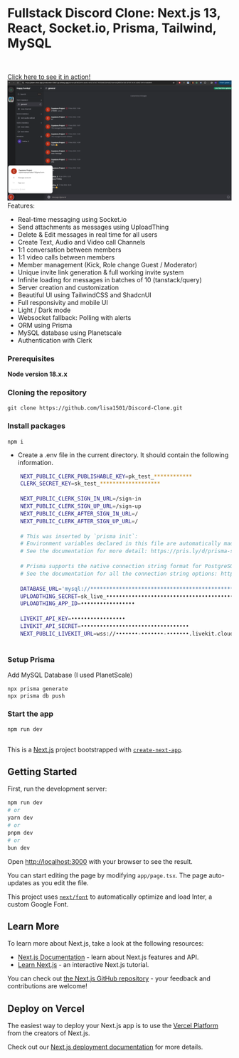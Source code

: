 # Fullstack Discord Clone: Next.js 13, React, Socket.io, Prisma, Tailwind, MySQL 
<br>

[Click here to see it in action!](https://team-chat-app-production-59d7.up.railway.app/sign-in?redirect_url=https%3A%2F%2Fteam-chat-app-production-59d7.up.railway.app%2F)
<br>
![image](https://github.com/lisa1501/team-chat-app/blob/main/images/Screenshot%202024-02-11%20at%206.32.11%20PM.png)
Features:

- Real-time messaging using Socket.io
- Send attachments as messages using UploadThing
- Delete & Edit messages in real time for all users
- Create Text, Audio and Video call Channels
- 1:1 conversation between members
- 1:1 video calls between members
- Member management (Kick, Role change Guest / Moderator)
- Unique invite link generation & full working invite system
- Infinite loading for messages in batches of 10 (tanstack/query)
- Server creation and customization
- Beautiful UI using TailwindCSS and ShadcnUI
- Full responsivity and mobile UI
- Light / Dark mode
- Websocket fallback: Polling with alerts
- ORM using Prisma
- MySQL database using Planetscale
- Authentication with Clerk
  
### Prerequisites

**Node version 18.x.x**

### Cloning the repository

```shell
git clone https://github.com/lisa1501/Discord-Clone.git
```

### Install packages

```shell
npm i
```
- Create a .env file in the current directory. It should contain the following information.
```bash
    NEXT_PUBLIC_CLERK_PUBLISHABLE_KEY=pk_test_************
    CLERK_SECRET_KEY=sk_test_*******************

    NEXT_PUBLIC_CLERK_SIGN_IN_URL=/sign-in
    NEXT_PUBLIC_CLERK_SIGN_UP_URL=/sign-up
    NEXT_PUBLIC_CLERK_AFTER_SIGN_IN_URL=/
    NEXT_PUBLIC_CLERK_AFTER_SIGN_UP_URL=/

    # This was inserted by `prisma init`:
    # Environment variables declared in this file are automatically made available to Prisma.
    # See the documentation for more detail: https://pris.ly/d/prisma-schema#accessing-environment-variables-from-the-schema

    # Prisma supports the native connection string format for PostgreSQL, MySQL, SQLite, SQL Server, MongoDB and CockroachDB.
    # See the documentation for all the connection string options: https://pris.ly/d/connection-strings

    DATABASE_URL='mysql://****************************************************************'
    UPLOADTHING_SECRET=sk_live_••••••••••••••••••••••••••••••••••••••••••
    UPLOADTHING_APP_ID=•••••••••••••••••

    LIVEKIT_API_KEY=•••••••••••••••••
    LIVEKIT_API_SECRET=••••••••••••••••••••••••••••••••••
    NEXT_PUBLIC_LIVEKIT_URL=wss://•••••••-•••••••-•••••••.livekit.cloud
    
```
### Setup Prisma

Add MySQL Database (I used PlanetScale)

```shell
npx prisma generate
npx prisma db push

```

### Start the app

```shell
npm run dev
```

## 
This is a [Next.js](https://nextjs.org/) project bootstrapped with [`create-next-app`](https://github.com/vercel/next.js/tree/canary/packages/create-next-app).

## Getting Started

First, run the development server:

```bash
npm run dev
# or
yarn dev
# or
pnpm dev
# or
bun dev
```

Open [http://localhost:3000](http://localhost:3000) with your browser to see the result.

You can start editing the page by modifying `app/page.tsx`. The page auto-updates as you edit the file.

This project uses [`next/font`](https://nextjs.org/docs/basic-features/font-optimization) to automatically optimize and load Inter, a custom Google Font.

## Learn More

To learn more about Next.js, take a look at the following resources:

- [Next.js Documentation](https://nextjs.org/docs) - learn about Next.js features and API.
- [Learn Next.js](https://nextjs.org/learn) - an interactive Next.js tutorial.

You can check out [the Next.js GitHub repository](https://github.com/vercel/next.js/) - your feedback and contributions are welcome!

## Deploy on Vercel

The easiest way to deploy your Next.js app is to use the [Vercel Platform](https://vercel.com/new?utm_medium=default-template&filter=next.js&utm_source=create-next-app&utm_campaign=create-next-app-readme) from the creators of Next.js.

Check out our [Next.js deployment documentation](https://nextjs.org/docs/deployment) for more details.
